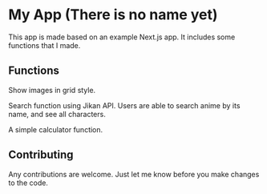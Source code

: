 # My App (There is no name yet)

This app is made based on an example Next.js app.
It includes some functions that I made.

## Functions

Show images in grid style.

Search function using Jikan API. Users are able to search anime by its name, and see all characters.

A simple calculator function.

## Contributing

Any contributions are welcome. Just let me know before you make changes to the code.
